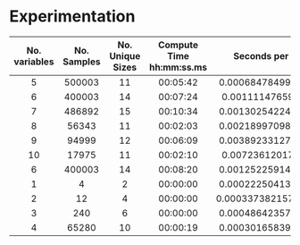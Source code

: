 # Experimentation

|No. variables |No. Samples |No. Unique Sizes  |Compute Time hh:mm:ss.ms |Seconds per ROBDD |
|:------------:|:----------:|:----------------:|:--------------------:|:----------------:|
|5  |500003  |11 |00:05:42 |0.0006847849971821983|
|6  |400003  |14 |00:07:24 |0.001111476591460621|
|7  |486892  |15 |00:10:34 |0.0013025422404081396|
|8  |56343  |11 |00:02:03 |0.0021899709804280272|
|9  |94999  |12 |00:06:09 |0.0038923312754898026|
|10  |17975  |11 |00:02:10 |0.007236120173596208|
|6  |400003  |14 |00:08:20 |0.0012522591405710179|
|1  |4  |2 |00:00:00 |0.0002225041389465332|
|2  |12  |4 |00:00:00 |0.00033738215764363605|
|3  |240  |6 |00:00:00 |0.0004864235719045003|
|4  |65280  |10 |00:00:19 |0.0003016583950204008|
